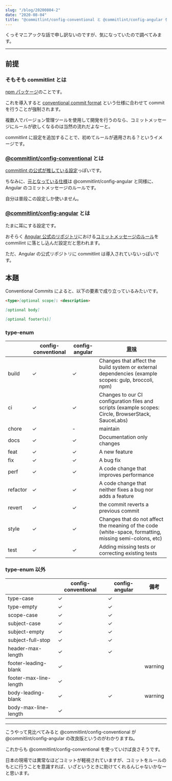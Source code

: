 ```yaml
---
slug: "/blog/20200804-2"
date: "2020-08-04"
title: "@commitlint/config-conventional と @commitlint/config-angular を比べてみた"
---
```


くっそマニアックな話で申し訳ないのですが、気になっていたので調べてみます。

---

## 前提

### そもそも commitlint とは

[npm パッケージ](https://github.com/conventional-changelog/commitlint)のことです。

これを導入すると [conventional commit format](https://www.conventionalcommits.org/ja/v1.0.0/) という仕様に合わせて commit を行うことが強制されます。

複数人でバージョン管理ツールを使用して開発を行うのなら、コミットメッセージにルールが欲しくなるのは当然の流れだよなーと。

commitlint に設定を追加することで、初めてルールが適用される？というイメージです。

### [@commitlint/config-conventional](https://github.com/conventional-changelog/commitlint/tree/master/%40commitlint/config-conventional) とは

[commitlint の公式が推している設定](https://github.com/conventional-changelog/commitlint#getting-started)っぽいです。

ちなみに、[元となっている仕様](https://www.conventionalcommits.org/en/v1.0.0/#summary)は @commitlint/config-angular と同様に、Angular のコミットメッセージのルールです。

自分は普段この設定しか使いません。

### [@commitlint/config-angular](https://github.com/conventional-changelog/commitlint/tree/master/%40commitlint/config-angular) とは

たまに耳にする設定です。

おそらく [Angular 公式のリポジトリ](https://github.com/angular/angular)における[コミットメッセージのルール](https://docs.google.com/document/d/1QrDFcIiPjSLDn3EL15IJygNPiHORgU1_OOAqWjiDU5Y/edit#)を commilint に落とし込んだ設定だと思われます。

ただ、Angular の公式リポジトリに commitlint は導入されていないっぽいです。

## 本題

Conventional Commits によると、以下の要素で成り立っているみたいです。

```md
<type>[optional scope]: <description>

[optional body]

[optional footer(s)]
```

### type-enum

|          | config-conventional | config-angular | [意味](https://github.com/angular/angular/blob/master/CONTRIBUTING.md#commit-message-header)           |
| -------- | ------------------- | -------------- | ------------------------------------------------------------------------------------------------------ |
| build    | ✓                   | ✓              | Changes that affect the build system or external dependencies (example scopes: gulp, broccoli, npm)    |
| ci       | ✓                   | ✓              | Changes to our CI configuration files and scripts (example scopes: Circle, BrowserStack, SauceLabs)    |
| chore    | ✓                   | -              | maintain                                                                                               |
| docs     | ✓                   | ✓              | Documentation only changes                                                                             |
| feat     | ✓                   | ✓              | A new feature                                                                                          |
| fix      | ✓                   | ✓              | A bug fix                                                                                              |
| perf     | ✓                   | ✓              | A code change that improves performance                                                                |
| refactor | ✓                   | ✓              | A code change that neither fixes a bug nor adds a feature                                              |
| revert   | ✓                   | ✓              | the commit reverts a previous commit                                                                   |
| style    | ✓                   | ✓              | Changes that do not affect the meaning of the code (white-space, formatting, missing semi-colons, etc) |
| test     | ✓                   | ✓              | Adding missing tests or correcting existing tests                                                      |

### type-enum 以外

|                        | config-conventional | config-angular | 備考    |
| ---------------------- | ------------------- | -------------- | ------- |
| type-case              | ✓                   | ✓              |         |
| type-empty             | ✓                   | ✓              |         |
| scope-case             | ✓                   | ✓              |         |
| subject-case           | ✓                   | ✓              |         |
| subject-empty          | ✓                   | ✓              |         |
| subject-full-stop      | ✓                   | ✓              |         |
| header-max-length      | ✓                   | ✓              |         |
| footer-leading-blank   | ✓                   |                | warning |
| footer-max-line-length | ✓                   |                |         |
| body-leading-blank     | ✓                   | ✓              | warning |
| body-max-line-length   | ✓                   |                |         |

---

こうやって見比べてみると @commitlint/config-conventional が @commitlint/config-angular の改良版というのがわかりますね。

これからも @commitlint/config-conventional を使っていけば良さそうです。

日本の現場では異常なほどコミットが軽視されていますが、コミットをルールのもとに行うことを意識すれば、いざというときに助けてくれるんじゃないかなーと思います。
